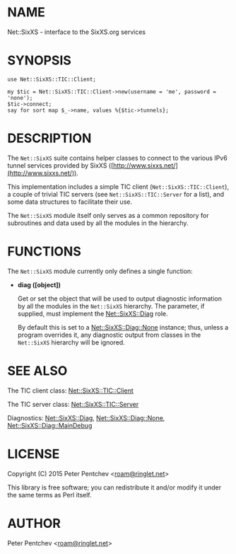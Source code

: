 # NAME

Net::SixXS - interface to the SixXS.org services

# SYNOPSIS

    use Net::SixXS::TIC::Client;

    my $tic = Net::SixXS::TIC::Client->new(username = 'me', password = 'none');
    $tic->connect;
    say for sort map $_->name, values %{$tic->tunnels};

# DESCRIPTION

The `Net::SixXS` suite contains helper classes to connect to the various
IPv6 tunnel services provided by SixXS ([http://www.sixxs.net/](http://www.sixxs.net/)).

This implementation includes a simple TIC client (`Net::SixXS::TIC::Client`),
a couple of trivial TIC servers (see `Net::SixXS::TIC::Server` for a list),
and some data structures to facilitate their use.

The `Net::SixXS` module itself only serves as a common repository for
subroutines and data used by all the modules in the hierarchy.

# FUNCTIONS

The `Net::SixXS` module currently only defines a single function:

- **diag (\[object\])**

    Get or set the object that will be used to output diagnostic information
    by all the modules in the `Net::SixXS` hierarchy.  The parameter, if
    supplied, must implement the [Net::SixXS::Diag](https://metacpan.org/pod/Net::SixXS::Diag) role.

    By default this is set to a [Net::SixXS::Diag::None](https://metacpan.org/pod/Net::SixXS::Diag::None) instance; thus,
    unless a program overrides it, any diagnostic output from classes in
    the `Net::SixXS` hierarchy will be ignored.

# SEE ALSO

The TIC client class: [Net::SixXS::TIC::Client](https://metacpan.org/pod/Net::SixXS::TIC::Client)

The TIC server class: [Net::SixXS::TIC::Server](https://metacpan.org/pod/Net::SixXS::TIC::Server)

Diagnostics: [Net::SixXS::Diag](https://metacpan.org/pod/Net::SixXS::Diag), [Net::SixXS::Diag::None](https://metacpan.org/pod/Net::SixXS::Diag::None),
[Net::SixXS::Diag::MainDebug](https://metacpan.org/pod/Net::SixXS::Diag::MainDebug)

# LICENSE

Copyright (C) 2015  Peter Pentchev &lt;roam@ringlet.net>

This library is free software; you can redistribute it and/or modify
it under the same terms as Perl itself.

# AUTHOR

Peter Pentchev &lt;roam@ringlet.net>
